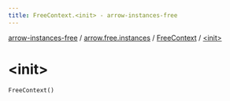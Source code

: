 ```yaml
---
title: FreeContext.<init> - arrow-instances-free
---
```


[arrow-instances-free](../../index.html) / [arrow.free.instances](../index.html) / [FreeContext](index.html) / [&lt;init&gt;](./-init-.html)

# &lt;init&gt;

`FreeContext()`